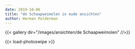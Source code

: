 ```yaml
---
date: 2019-10-06
title: "de Schaapweimolen in oude ansichten"
author: Herman Polderman
---
```

{{< gallery dir="/images/ansichten/de Schaapweimolen" //>}}

{{< load-photoswipe >}}